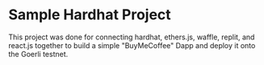 # Sample Hardhat Project

This project was done for connecting hardhat, ethers.js, waffle, replit, and react.js together to build a simple "BuyMeCoffee" Dapp and deploy it onto the Goerli testnet.


